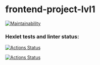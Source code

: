 # frontend-project-lvl1

[![Maintainability](https://api.codeclimate.com/v1/badges/069fdf5a6d46315e557b/maintainability)](https://codeclimate.com/github/Si1adan/frontend-project-lvl1/maintainability)

### Hexlet tests and linter status:
[![Actions Status](https://github.com/Si1adan/frontend-project-lvl1/workflows/hexlet-check/badge.svg)](https://github.com/Si1adan/frontend-project-lvl1/actions)

[![Actions Status](https://github.com/Si1adan/frontend-project-lvl1/workflows/eslint-check/badge.svg)](https://github.com/Si1adan/frontend-project-lvl1/actions)